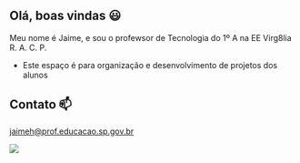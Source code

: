 ## Olá, boas vindas 😃

Meu nome é Jaime, e sou o profewsor de Tecnologia do 1º A na EE Virg8lia R. A. C. P.

- Este espaço é para organização e desenvolvimento de projetos dos alunos


## Contato 📫
jaimeh@prof.educacao.sp.gov.br

![](https://media1.tenor.com/m/0fnEfv3aDpgAAAAd/flying-star-trek-strange-new-worlds.gif)

